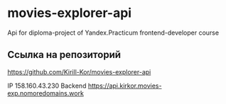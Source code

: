 # movies-explorer-api
Api for diploma-project of Yandex.Practicum frontend-developer course

## Ссылка на репозиторий
https://github.com/Kirill-Kor/movies-explorer-api

IP 158.160.43.230
Backend  https://api.kirkor.movies-exp.nomoredomains.work
